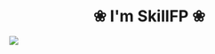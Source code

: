 <h1 align="center">❀ I'm SkillFP ❀</h1>
<image src="https://c.tenor.com/WOvSeiH_qNoAAAAM/love-heart.gif" >
<div style="text-align:center" image src="https://c.tenor.com/WOvSeiH_qNoAAAAM/love-heart.gif">